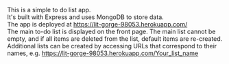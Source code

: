 This is a simple to do list app. <br/>
It's built with Express and uses MongoDB to store data. <br/>
The app is deployed at https://lit-gorge-98053.herokuapp.com/ <br/>
The main to-do list is displayed on the front page. The main list cannot be empty, and if all items are deleted from the list, default items are re-created. <br/>
Additional lists can be created by accessing URLs that correspond to their names, e.g. https://lit-gorge-98053.herokuapp.com/Your_list_name 
